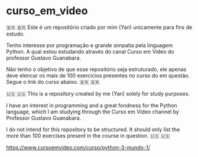 # curso_em_video

🇧🇷 🇧🇷 Este é um repositório criado por mim (Yan) unicamente para fins de estudo. 

Tenho interesse por programação e grande simpatia pela linguagem Python. 
A qual estou estudando através do canal Curso em Vídeo do professor Gustavo Guanabara.

Não tenho o objetivo de que esse repositório seja estruturado, ele apenas deve elencar 
os mais de 100 exercícios presentes no curso do em questão. Segue o link do curso abaixo. 🇧🇷 🇧🇷


🇺🇸 🇺🇸 This is a repository created by me (Yan) solely for study purposes.

I have an interest in programming and a great fondness for the Python language,
which I am studying through the Curso em Vídeo channel by Professor Gustavo Guanabara. 

I do not intend for this repository to be structured. It should only list the more 
than 100 exercises present in the course in question. 🇺🇸 🇺🇸

https://www.cursoemvideo.com/curso/python-3-mundo-1/
